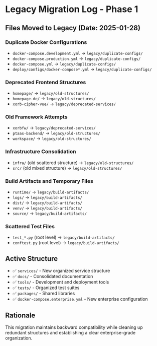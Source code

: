 # Legacy Migration Log - Phase 1

##  Files Moved to Legacy (Date: 2025-01-28)

###  Duplicate Docker Configurations
- `docker-compose.development.yml` → `legacy/duplicate-configs/`
- `docker-compose.production.yml` → `legacy/duplicate-configs/`
- `docker-compose.yml` → `legacy/duplicate-configs/`
- `deploy/configs/docker-compose*.yml` → `legacy/duplicate-configs/`

###  Deprecated Frontend Structures
- `homepage/` → `legacy/old-structures/`
- `homepage-de/` → `legacy/old-structures/`
- `xorb-cipher-vue/` → `legacy/deprecated-services/`

###  Old Framework Attempts
- `xorbfw/` → `legacy/deprecated-services/`
- `ptaas-backend/` → `legacy/old-structures/`
- `workspace/` → `legacy/old-structures/`

###  Infrastructure Consolidation
- `infra/` (old scattered structure) → `legacy/old-structures/`
- `src/` (old mixed structure) → `legacy/old-structures/`

###  Build Artifacts and Temporary Files
- `runtime/` → `legacy/build-artifacts/`
- `logs/` → `legacy/build-artifacts/`
- `dist/` → `legacy/build-artifacts/`
- `venv/` → `legacy/build-artifacts/`
- `source/` → `legacy/build-artifacts/`

###  Scattered Test Files
- `test_*.py` (root level) → `legacy/build-artifacts/`
- `conftest.py` (root level) → `legacy/build-artifacts/`

##  Active Structure
- ✅ `services/` - New organized service structure
- ✅ `docs/` - Consolidated documentation
- ✅ `tools/` - Development and deployment tools
- ✅ `tests/` - Organized test suites
- ✅ `packages/` - Shared libraries
- ✅ `docker-compose.enterprise.yml` - New enterprise configuration

##  Rationale
This migration maintains backward compatibility while cleaning up redundant structures and establishing a clear enterprise-grade organization.